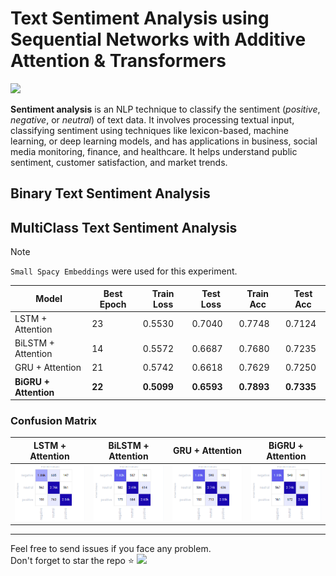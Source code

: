 # Text Sentiment Analysis using Sequential Networks with Additive Attention & Transformers

<img src = "https://imerit.net/wp-content/uploads/2021/07/what-is-sentiment-analysis.jpg">

**Sentiment analysis** is an NLP technique to classify the sentiment (_positive_, _negative_, or _neutral_) of text data. It involves processing textual input, classifying sentiment using techniques like lexicon-based, machine learning, or deep learning models, and has applications in business, social media monitoring, finance, and healthcare. It helps understand public sentiment, customer satisfaction, and market trends.

## Binary Text Sentiment Analysis

## MultiClass Text Sentiment Analysis

> [!NOTE]
> `Small Spacy Embeddings` were used for this experiment. 

| Model            | Best Epoch | Train Loss | Test Loss | Train Acc | Test Acc |
|------------------|------------|------------|-----------|-----------|----------|
| LSTM + Attention | 23         | 0.5530     | 0.7040    | 0.7748    | 0.7124   |
| BiLSTM + Attention | 14       | 0.5572     | 0.6687    | 0.7680    | 0.7235   |
| GRU + Attention  | 21         | 0.5742     | 0.6618    | 0.7629    | 0.7250   |
| **BiGRU + Attention** | **22**        | **0.5099**     | **0.6593**    | **0.7893**    | **0.7335**   |

### Confusion Matrix

| LSTM + Attention | BiLSTM + Attention | GRU + Attention |BiGRU + Attention |
|------------------|------------|------------|-----------|
| ![conf_mat1](assets/lstm+attention.png) | ![conf_mat1](assets/bilstm+attention.png) | ![conf_mat1](assets/gru+attention.png)  |![conf_mat1](assets/bigru+attention.png) |





---
Feel free to send issues if you face any problem.</br>
Don't forget to star the repo :star: <img src="https://user-images.githubusercontent.com/74038190/213844263-a8897a51-32f4-4b3b-b5c2-e1528b89f6f3.png" width="25px" />